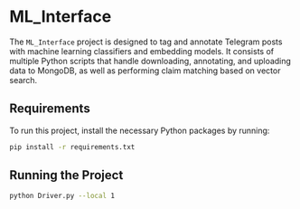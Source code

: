 # ML_Interface

The `ML_Interface` project is designed to tag and annotate Telegram posts with machine learning classifiers and embedding models. It consists of multiple Python scripts that handle downloading, annotating, and uploading data to MongoDB, as well as performing claim matching based on vector search.

## Requirements

To run this project, install the necessary Python packages by running:

```bash
pip install -r requirements.txt
```

## Running the Project
```bash
python Driver.py --local 1
````
